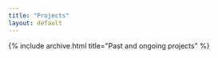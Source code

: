 ```yaml
---
title: "Projects"
layout: default
---
```


{% include archive.html title="Past and ongoing projects" %}

